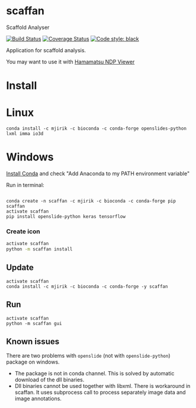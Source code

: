 # scaffan
Scaffold Analyser

[![Build Status](https://travis-ci.org/mjirik/scaffan.svg?branch=master)](https://travis-ci.org/mjirik/scaffan)
[![Coverage Status](https://coveralls.io/repos/github/mjirik/scaffan/badge.svg?branch=master)](https://coveralls.io/github/mjirik/scaffan?branch=master)
[![Code style: black](https://img.shields.io/badge/code%20style-black-000000.svg)](https://github.com/ambv/black)

Application for scaffold analysis.


You may want to use it with [Hamamatsu NDP Viewer](https://www.hamamatsu.com/eu/en/product/type/U12388-01/index.html)

# Install



# Linux

```commandline
conda install -c mjirik -c bioconda -c conda-forge openslides-python lxml imma io3d
```

# Windows

[Install Conda](https://conda.io/miniconda.html) and check "Add Anaconda to my PATH environment variable" 

Run in terminal:
```commandline

conda create -n scaffan -c mjirik -c bioconda -c conda-forge pip scaffan
activate scaffan
pip install openslide-python keras tensorflow
```

### Create icon

```bash
activate scaffan
python -m scaffan install
```

## Update

```commandline
activate scaffan
conda install -c mjirik -c bioconda -c conda-forge -y scaffan 
```

## Run

```commandline
activate scaffan
python -m scaffan gui
```


## Known issues

There are two problems with `openslide` (not with `openslide-python`) package on windows. 
* The package is not in conda channel. This is solved by automatic download of the dll binaries.
* Dll binaries cannot be used together with libxml. There is workaround in scaffan. 
It uses subprocess call to process separately image data and image annotations.

